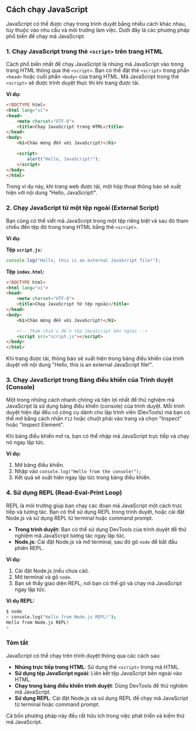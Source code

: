 ## Cách chạy JavaScript

JavaScript có thể được chạy trong trình duyệt bằng nhiều cách khác nhau, tùy thuộc vào nhu cầu và môi trường làm việc. Dưới đây là các phương pháp phổ biến để chạy mã JavaScript.

### 1. **Chạy JavaScript trong thẻ `<script>` trên trang HTML**

Cách phổ biến nhất để chạy JavaScript là nhúng mã JavaScript vào trong trang HTML thông qua thẻ `<script>`. Bạn có thể đặt thẻ `<script>` trong phần `<head>` hoặc cuối phần `<body>` của trang HTML. Mã JavaScript trong thẻ `<script>` sẽ được trình duyệt thực thi khi trang được tải.

**Ví dụ:**

```html
<!DOCTYPE html>
<html lang="vi">
<head>
    <meta charset="UTF-8">
    <title>Chạy JavaScript trong HTML</title>
</head>
<body>
    <h1>Chào mừng đến với JavaScript!</h1>

    <script>
        alert("Hello, JavaScript!");
    </script>
</body>
</html>
```

Trong ví dụ này, khi trang web được tải, một hộp thoại thông báo sẽ xuất hiện với nội dung "Hello, JavaScript!".

### 2. **Chạy JavaScript từ một tệp ngoài (External Script)**

Bạn cũng có thể viết mã JavaScript trong một tệp riêng biệt và sau đó tham chiếu đến tệp đó trong trang HTML bằng thẻ `<script>`.

**Ví dụ:**

**Tệp `script.js`:**

```javascript
console.log("Hello, this is an external JavaScript file!");
```

**Tệp `index.html`:**

```html
<!DOCTYPE html>
<html lang="vi">
<head>
    <meta charset="UTF-8">
    <title>Chạy JavaScript từ tệp ngoài</title>
</head>
<body>
    <h1>Chào mừng đến với JavaScript!</h1>

    <!-- Tham chiếu đến tệp JavaScript bên ngoài -->
    <script src="script.js"></script>
</body>
</html>
```

Khi trang được tải, thông báo sẽ xuất hiện trong bảng điều khiển của trình duyệt với nội dung "Hello, this is an external JavaScript file!".

### 3. **Chạy JavaScript trong Bảng điều khiển của Trình duyệt (Console)**

Một trong những cách nhanh chóng và tiện lợi nhất để thử nghiệm mã JavaScript là sử dụng bảng điều khiển (console) của trình duyệt. Mỗi trình duyệt hiện đại đều có công cụ dành cho lập trình viên (DevTools) mà bạn có thể mở bằng cách nhấn `F12` hoặc chuột phải vào trang và chọn "Inspect" hoặc "Inspect Element".

Khi bảng điều khiển mở ra, bạn có thể nhập mã JavaScript trực tiếp và chạy nó ngay lập tức.

**Ví dụ:**
1. Mở bảng điều khiển.
2. Nhập vào `console.log("Hello from the console!");`
3. Kết quả sẽ xuất hiện ngay lập tức trong bảng điều khiển.

### 4. **Sử dụng REPL (Read-Eval-Print Loop)**

REPL là môi trường giúp bạn chạy các đoạn mã JavaScript một cách trực tiếp và tương tác. Bạn có thể sử dụng REPL trong trình duyệt, hoặc cài đặt Node.js và sử dụng REPL từ terminal hoặc command prompt.

- **Trong trình duyệt:** Bạn có thể sử dụng DevTools của trình duyệt để thử nghiệm mã JavaScript tương tác ngay lập tức.
- **Node.js:** Cài đặt Node.js và mở terminal, sau đó gõ `node` để bắt đầu phiên REPL.

**Ví dụ:**
1. Cài đặt Node.js (nếu chưa cài).
2. Mở terminal và gõ `node`.
3. Bạn sẽ thấy giao diện REPL, nơi bạn có thể gõ và chạy mã JavaScript ngay lập tức.

**Ví dụ REPL:**

```bash
$ node
> console.log("Hello from Node.js REPL!");
Hello from Node.js REPL!
>
```

### Tóm tắt

JavaScript có thể chạy trên trình duyệt thông qua các cách sau:
- **Nhúng trực tiếp trong HTML**: Sử dụng thẻ `<script>` trong mã HTML.
- **Sử dụng tệp JavaScript ngoài**: Liên kết tệp JavaScript bên ngoài vào HTML.
- **Chạy trong bảng điều khiển trình duyệt**: Dùng DevTools để thử nghiệm mã JavaScript.
- **Sử dụng REPL**: Cài đặt Node.js và sử dụng REPL để chạy mã JavaScript từ terminal hoặc command prompt.

Cả bốn phương pháp này đều rất hữu ích trong việc phát triển và kiểm thử mã JavaScript.